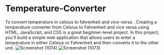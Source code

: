 # Temperature-Converter
To convert temperature in celsius to fahrenheit and vice-versa .
Creating a temperature converter from Celsius to Fahrenheit and vice versa using HTML, JavaScript, and CSS is a great beginner-level project. In this project, you'll build a simple web application that allows users to enter a temperature in either Celsius or Fahrenheit and then converts it to the other unit. 
![Screenshot (1074)](https://github.com/Anany1123/Temperature-Converter/assets/130625759/3b227e2f-7e54-4532-9344-a794151d234c)
![Screenshot (1073)](https://github.com/Anany1123/Temperature-Converter/assets/130625759/501cdaf1-56fa-43fe-8539-521e3f781357)
